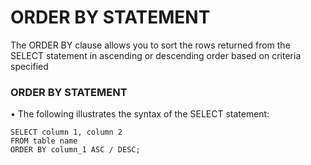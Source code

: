 # ORDER BY STATEMENT
The ORDER BY clause allows you to sort the rows returned
from the SELECT statement in ascending or descending order based
on criteria specified

### ORDER BY STATEMENT
• The following illustrates the syntax of the SELECT
statement:
```
SELECT column 1, column 2
FROM table name
ORDER BY column_1 ASC / DESC;
```
